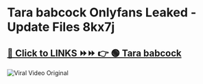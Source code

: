 
 # Tara babcock Onlyfans Leaked - Update Files 8kx7j

## <h2><a href="https://clipsfans.com/Tara_babcock&ref=git">🔗 Click to LINKS ⏩⏩ 👉 🟢 Tara babcock </a></h2>

<a href="https://clipsfans.com/Tara_babcock&ref=git" rel="nofollow" data-target="animated-image.originalLink"><img src="https://i.ibb.co.com/xMMVF88/686577567.gif" alt="Viral Video Original" style="max-width: 100%; display: inline-block;" data-target="animated-image.originalImage"></a>

